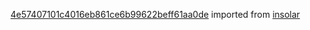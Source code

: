 [4e57407101c4016eb861ce6b99622beff61aa0de](https://github.com/insolar/insolar/commit/4e57407101c4016eb861ce6b99622beff61aa0de) imported from [insolar](https://github.com/insolar/insolar)
